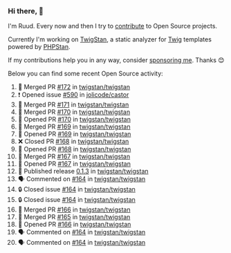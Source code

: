 ### Hi there, 👋

I'm Ruud. Every now and then I try to [contribute](https://github.com/pulls?q=+is%3Apr+author%3Aruudk+archived%3Afalse+is%3Apublic+) to Open Source projects.

Currently I'm working on [TwigStan](https://github.com/twigstan), a static analyzer for [Twig](https://twig.symfony.com/) templates powered by [PHPStan](https://phpstan.org/).

If my contributions help you in any way, consider [sponsoring me](https://github.com/sponsors/ruudk). Thanks 😊

Below you can find some recent Open Source activity:

<!--START_SECTION:activity-->
1. 🎉 Merged PR [#172](https://github.com/twigstan/twigstan/pull/172) in [twigstan/twigstan](https://github.com/twigstan/twigstan)
2. ❗ Opened issue [#590](https://github.com/jolicode/castor/issues/590) in [jolicode/castor](https://github.com/jolicode/castor)
3. 🎉 Merged PR [#171](https://github.com/twigstan/twigstan/pull/171) in [twigstan/twigstan](https://github.com/twigstan/twigstan)
4. 🎉 Merged PR [#170](https://github.com/twigstan/twigstan/pull/170) in [twigstan/twigstan](https://github.com/twigstan/twigstan)
5. 💪 Opened PR [#170](https://github.com/twigstan/twigstan/pull/170) in [twigstan/twigstan](https://github.com/twigstan/twigstan)
6. 🎉 Merged PR [#169](https://github.com/twigstan/twigstan/pull/169) in [twigstan/twigstan](https://github.com/twigstan/twigstan)
7. 💪 Opened PR [#169](https://github.com/twigstan/twigstan/pull/169) in [twigstan/twigstan](https://github.com/twigstan/twigstan)
8. ❌ Closed PR [#168](https://github.com/twigstan/twigstan/pull/168) in [twigstan/twigstan](https://github.com/twigstan/twigstan)
9. 💪 Opened PR [#168](https://github.com/twigstan/twigstan/pull/168) in [twigstan/twigstan](https://github.com/twigstan/twigstan)
10. 🎉 Merged PR [#167](https://github.com/twigstan/twigstan/pull/167) in [twigstan/twigstan](https://github.com/twigstan/twigstan)
11. 💪 Opened PR [#167](https://github.com/twigstan/twigstan/pull/167) in [twigstan/twigstan](https://github.com/twigstan/twigstan)
12. 🚀 Published release [0.1.3](https://github.com/twigstan/twigstan/releases/tag/0.1.3) in [twigstan/twigstan](https://github.com/twigstan/twigstan)
13. 🗣 Commented on [#164](https://github.com/twigstan/twigstan/issues/164#issuecomment-2517770451) in [twigstan/twigstan](https://github.com/twigstan/twigstan)
14. 🔒 Closed issue [#164](https://github.com/twigstan/twigstan/issues/164) in [twigstan/twigstan](https://github.com/twigstan/twigstan)
15. 🔒 Closed issue [#164](https://github.com/twigstan/twigstan/issues/164) in [twigstan/twigstan](https://github.com/twigstan/twigstan)
16. 🎉 Merged PR [#166](https://github.com/twigstan/twigstan/pull/166) in [twigstan/twigstan](https://github.com/twigstan/twigstan)
17. 🎉 Merged PR [#165](https://github.com/twigstan/twigstan/pull/165) in [twigstan/twigstan](https://github.com/twigstan/twigstan)
18. 💪 Opened PR [#166](https://github.com/twigstan/twigstan/pull/166) in [twigstan/twigstan](https://github.com/twigstan/twigstan)
19. 🗣 Commented on [#164](https://github.com/twigstan/twigstan/issues/164#issuecomment-2517754021) in [twigstan/twigstan](https://github.com/twigstan/twigstan)
20. 🗣 Commented on [#164](https://github.com/twigstan/twigstan/issues/164#issuecomment-2517713159) in [twigstan/twigstan](https://github.com/twigstan/twigstan)
<!--END_SECTION:activity-->

